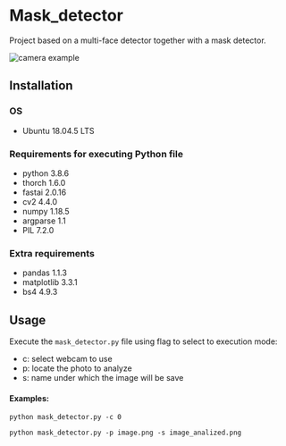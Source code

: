 # Mask_detector

Project based on a multi-face detector together with a mask detector.

![camera example](https://media.giphy.com/media/V2XWkonyXhAMk9DwGV/giphy.gif)

## Installation

### OS

- Ubuntu 18.04.5 LTS

### Requirements for executing Python file

- python 3.8.6
- thorch 1.6.0
- fastai 2.0.16
- cv2 4.4.0
- numpy 1.18.5
- argparse 1.1
- PIL 7.2.0

### Extra requirements

- pandas 1.1.3
- matplotlib 3.3.1
- bs4 4.9.3

## Usage

Execute the `mask_detector.py` file using flag to select to execution mode:

- c: select webcam to use
- p: locate the photo to analyze
- s: name under which the image will be save

#### Examples:

```python mask_detector.py -c 0```

```python mask_detector.py -p image.png -s image_analized.png```